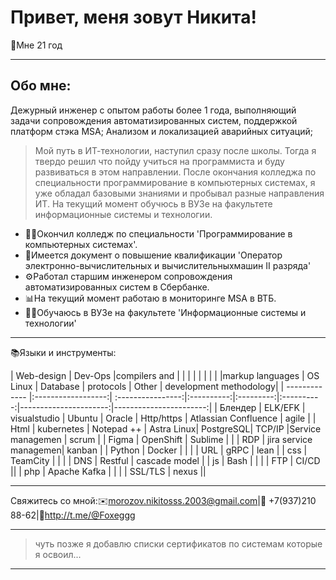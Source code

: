 <html lang="en">
<head>
    <meta charset="UTF-8">
    <meta name="viewport" content="width=device-width, initial-scale=1.0">
    <link rel="stylesheet" href="styles.css">
</head>
<body> 
<div class="header">	
<H1>Привет, меня зовут Никита!</H1>
<p>👤Мне 21 год</p>
	
---

<h2>Обо мне:</h2>

<p> Дежурный инженер с опытом работы более 1 года, выполняющий задачи сопровождения автоматизированных систем,
поддержкой платформ стэка MSA; Анализом и локализацией аварийных ситуаций;

> Мой путь в ИТ-технологии, наступил сразу после школы. Тогда я твердо решил что пойду учиться на программиста и буду развиваться в этом направлении. После окончания колледжа по специальности программирование в компьютерных системах, я уже обладал базовыми знаниями и пробывал разные направления ИТ. На текущий момент обучюсь в ВУЗе на факультете информационные системы и технологии.</p>

- 🧑‍🎓Окончил колледж по специальности 'Программирование в компьютерных системах'.
- 🧰Имеется документ о повышение квалификации 'Оператор электронно-вычислительных и вычислительныхмашин II разряда'
- ⚙️Работал старшим инженером сопровождения автоматизированных систем в Сбербанке.
- 📊На текущий момент работаю в мониторинге MSA в ВТБ.
- 👨‍🎓Обучаюсь в ВУЗе на факультете 'Информационные системы и технологии'

---

</h2>📚Языки и инструменты:</h2>

| Web-design    | Dev-Ops            |compilers and 	 |	      |		  |	       |		       |   			|
|		|		     |markup languages   | OS Linux   | Database  | protocols  | Other	       	       | development methodology|
| ------------- |:------------------:| :----------------:|:----------:|:---------:|:----------:|----------------------:|-----------------------:|
| Блендер       | ELK/EFK	     | visualstudio	 | Ubuntu     | Oracle    | Http/https | Atlassian Confluence  | agile		 	|
| Html	        | kubernetes	     | Notepad ++  	 | Astra Linux| PostgreSQL| TCP/IP     |Service managemen      | scrum	 	 	|
| Figma		| OpenShift          | Sublime	   	 | 	      | 	  | RDP	       | jira service managemen| kanban	 	 	|
| Python	| Docker             | 		   	 | 	      | 	  | URL	       | gRPC		       | lean		        | 
| сss		| TeamCity           | 		   	 | 	      | 	  | DNS	       | Restful	       | cascade model	 	|
| js		| Bash               | 		   	 | 	      | 	  | FTP	       | CI/CD		       ||
| php		| Apache Kafka       | 		   	 | 	      | 	  | SSL/TLS    | nexus		       ||

---

Свяжитесь со мной:✉️morozov.nikitosss.2003@gmail.com|📱 +7(937)210 88-62|💬http://t.me/@Foxeggg

---

> чуть позже я добавлю списки сертификатов по системам которые я освоил...

---

</div>
<div class="content">

</div>
</body>
</html>
